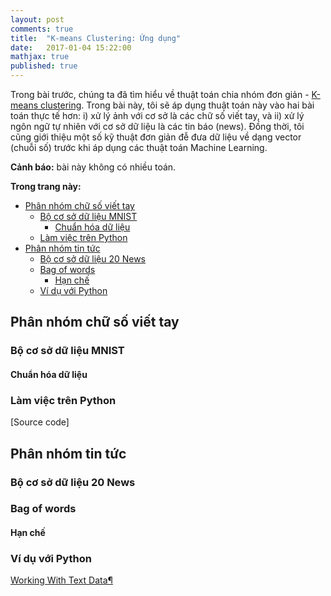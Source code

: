 ```yaml
---
layout: post
comments: true
title:  "K-means Clustering: Ứng dụng"
date:   2017-01-04 15:22:00
mathjax: true
published: true
---
```


Trong bài trước, chúng ta đã tìm hiểu về thuật toán chia nhóm đơn giản - [K-means clustering](/2017/01/01/kmeans/). Trong bài này, tôi sẽ áp dụng thuật toán này vào hai bài toán thực tế hơn: i) xử lý ảnh với cơ sở là các chữ số viết tay, và ii) xử lý ngôn ngữ tự nhiên với cơ sở dữ liệu là các tin báo (news). Đồng thời, tôi cũng giới thiệu một số kỹ thuật đơn giản đễ đưa dữ liệu về dạng vector (chuỗi số) trước khi áp dụng các thuật toán Machine Learning. 

**Cảnh báo:** bài này không có nhiều toán.

**Trong trang này:**
<!-- MarkdownTOC -->

- [Phân nhóm chữ số viết tay](#phan-nhom-chu-so-viet-tay)
    - [Bộ cơ sở dữ liệu MNIST](#bo-co-so-du-lieu-mnist)
        - [Chuẩn hóa dữ liệu](#chuan-hoa-du-lieu)
    - [Làm việc trên Python](#lam-viec-tren-python)
- [Phân nhóm tin tức](#phan-nhom-tin-tuc)
    - [Bộ cơ sở dữ liệu 20 News](#bo-co-so-du-lieu--news)
    - [Bag of words](#bag-of-words)
        - [Hạn chế](#han-che)
    - [Ví dụ với Python](#vi-du-voi-python)

<!-- /MarkdownTOC -->

<!-- ========================== New Heading ==================== -->
<a name="phan-nhom-chu-so-viet-tay"></a>

## Phân nhóm chữ số viết tay 
<!-- ========================== New Heading ==================== -->
<a name="bo-co-so-du-lieu-mnist"></a>

### Bộ cơ sở dữ liệu MNIST 

<!-- ========================== New Heading ==================== -->
<a name="chuan-hoa-du-lieu"></a>

#### Chuẩn hóa dữ liệu


<!-- ========================== New Heading ==================== -->
<a name="lam-viec-tren-python"></a>

### Làm việc trên Python 

[Source code]

<!-- ========================== New Heading ==================== -->
<a name="phan-nhom-tin-tuc"></a>

## Phân nhóm tin tức 
<!-- ========================== New Heading ==================== -->
<a name="bo-co-so-du-lieu--news"></a>

### Bộ cơ sở dữ liệu 20 News 

<!-- ========================== New Heading ==================== -->
<a name="bag-of-words"></a>

### Bag of words 
<!-- ========================== New Heading ==================== -->
<a name="han-che"></a>

#### Hạn chế 
<!-- ========================== New Heading ==================== -->
<a name="vi-du-voi-python"></a>

### Ví dụ với Python


[Working With Text Data¶](http://scikit-learn.org/stable/tutorial/text_analytics/working_with_text_data.html)